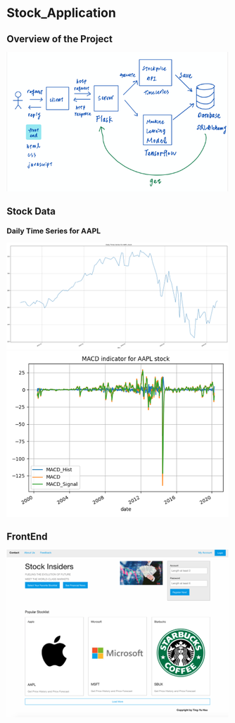 # Stock_Application

## Overview of the Project
![](/Images/Overview.png)

## Stock Data
### Daily Time Series for AAPL
![](/stock_api/AAPL.png)
![](/stock_api/AAPL_macd.png)


## FrontEnd
![](/Images/FrontPage.png)
